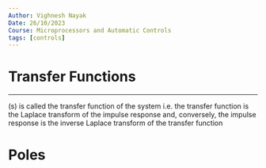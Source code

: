 ```yaml
---
Author: Vighnesh Nayak
Date: 26/10/2023
Course: Microprocessors and Automatic Controls
tags: [controls]
---
```

# Transfer Functions
---

(s) is called the transfer function of the system i.e. the transfer function is the Laplace transform of the impulse response and, conversely, the impulse response is the inverse Laplace transform of the transfer function
# Poles
